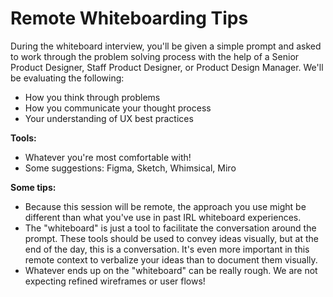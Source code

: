 # Remote Whiteboarding Tips

During the whiteboard interview, you'll be given a simple prompt and asked to work through the problem solving process with the help of a Senior Product Designer, Staff Product Designer, or Product Design Manager. 
We'll be evaluating the following:
* How you think through problems
* How you communicate your thought process
* Your understanding of UX best practices

**Tools:**
* Whatever you're most comfortable with!
* Some suggestions: Figma, Sketch, Whimsical, Miro

**Some tips:**
* Because this session will be remote, the approach you use might be different than what you've use in past IRL whiteboard experiences.
* The "whiteboard" is just a tool to facilitate the conversation around the prompt. These tools should be used to convey ideas visually, but at the end of the day, this is a conversation. It's even more important in this remote context to verbalize your ideas than to document them visually.
* Whatever ends up on the "whiteboard" can be really rough. We are not expecting refined wireframes or user flows!
